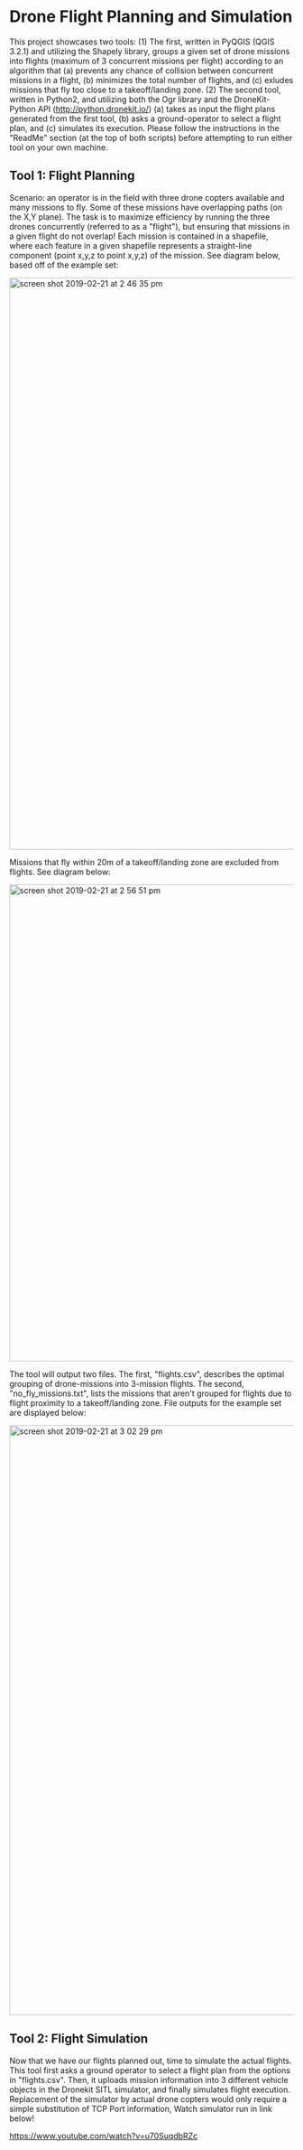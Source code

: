 # Drone Flight Planning and Simulation

This project showcases two tools: (1) The first, written in PyQGIS (QGIS 3.2.1) and utilizing the Shapely library, 
groups a given set of drone missions into flights (maximum of 3 concurrent missions per flight) according to an algorithm
that (a) prevents any chance of collision between concurrent missions in a flight, (b) minimizes the total number of
flights, and (c) exludes missions that fly too close to a takeoff/landing zone.  (2) The second tool, written in Python2, and utilizing both the Ogr library and the DroneKit-Python API (http://python.dronekit.io/) (a) takes as input the flight plans generated from the first tool, (b) asks a ground-operator to select a flight plan, and (c) simulates its execution.  Please follow the instructions in the "ReadMe" section (at the top of both scripts) before attempting to run either tool on your own machine.


## Tool 1: Flight Planning
Scenario: an operator is in the field with three drone copters available and many missions to fly. Some of these missions have overlapping paths (on the X,Y plane).  The task is to maximize efficiency by running the three drones concurrently 
(referred to as a "flight"), but ensuring that missions in a given flight do not overlap!  Each mission is contained 
in a shapefile, where each feature in a given shapefile represents a straight-line component (point x,y,z to point x,y,z) 
of the mission.  See diagram below, based off of the example set:

<img width="1012" alt="screen shot 2019-02-21 at 2 46 35 pm" src="https://user-images.githubusercontent.com/43111524/53197108-7f3e0800-35e7-11e9-98eb-4f0cdf1b66e9.png">

Missions that fly within 20m of a takeoff/landing zone are excluded from flights.  See diagram below:

<img width="844" alt="screen shot 2019-02-21 at 2 56 51 pm" src="https://user-images.githubusercontent.com/43111524/53197791-ef995900-35e8-11e9-9af0-794fe1f2ee58.png">


The tool will output two files.  The first, "flights.csv", describes the optimal grouping of drone-missions into 3-mission flights.  The second, "no_fly_missions.txt", lists the missions that aren't grouped for flights due to flight proximity to a takeoff/landing zone.  File outputs for the example set are displayed below:

<img width="1044" alt="screen shot 2019-02-21 at 3 02 29 pm" src="https://user-images.githubusercontent.com/43111524/53198171-b9a8a480-35e9-11e9-83ad-4b8945729267.png">




## Tool 2: Flight Simulation
Now that we have our flights planned out, time to simulate the actual flights.  This tool first asks a ground operator to select a flight plan from the options in "flights.csv".  Then, it uploads mission information into 3 different vehicle objects in the Dronekit SITL simulator, and finally simulates flight execution.  Replacement of the simulator by actual drone copters would only require a simple substitution of TCP Port information,  Watch simulator run in link below!

https://www.youtube.com/watch?v=u70SuqdbRZc
